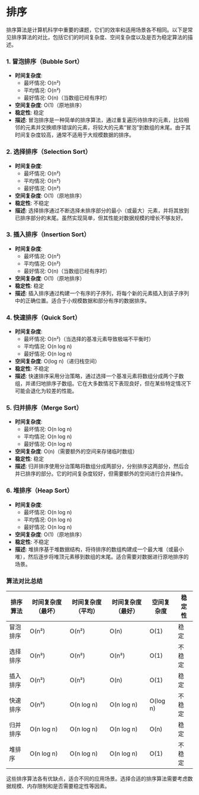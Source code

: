 # 排序
排序算法是计算机科学中重要的课题，它们的效率和适用场景各不相同。以下是常见排序算法的对比，包括它们的时间复杂度、空间复杂度以及是否为稳定算法的描述。

### 1. 冒泡排序（Bubble Sort）

- **时间复杂度**:
  - 最坏情况: O(n²)
  - 平均情况: O(n²)
  - 最好情况: O(n)（当数组已经有序时）
- **空间复杂度**: O(1)（原地排序）
- **稳定性**: 稳定
- **描述**: 冒泡排序是一种简单的排序算法，通过重复遍历待排序的元素，比较相邻的元素并交换顺序错误的元素，将较大的元素“冒泡”到数组的末尾。由于其时间复杂度较高，通常不适用于大规模数据的排序。

### 2. 选择排序（Selection Sort）

- **时间复杂度**:
  - 最坏情况: O(n²)
  - 平均情况: O(n²)
  - 最好情况: O(n²)
- **空间复杂度**: O(1)（原地排序）
- **稳定性**: 不稳定
- **描述**: 选择排序通过不断选择未排序部分的最小（或最大）元素，并将其放到已排序部分的末尾。虽然实现简单，但其性能对数据规模的增长不够友好。

### 3. 插入排序（Insertion Sort）

- **时间复杂度**:
  - 最坏情况: O(n²)
  - 平均情况: O(n²)
  - 最好情况: O(n)（当数组已经有序时）
- **空间复杂度**: O(1)（原地排序）
- **稳定性**: 稳定
- **描述**: 插入排序通过构建一个有序的子序列，将每个新的元素插入到该子序列中的正确位置。适合于小规模数据和部分有序的数据排序。

### 4. 快速排序（Quick Sort）

- **时间复杂度**:
  - 最坏情况: O(n²)（当选择的基准元素导致极端不平衡时）
  - 平均情况: O(n log n)
  - 最好情况: O(n log n)
- **空间复杂度**: O(log n)（递归栈空间）
- **稳定性**: 不稳定
- **描述**: 快速排序采用分治策略，通过选择一个基准元素将数组分成两个子数组，并递归地排序子数组。它在大多数情况下表现良好，但在某些特定情况下可能会退化为较差的性能。

### 5. 归并排序（Merge Sort）

- **时间复杂度**:
  - 最坏情况: O(n log n)
  - 平均情况: O(n log n)
  - 最好情况: O(n log n)
- **空间复杂度**: O(n)（需要额外的空间来存储临时数组）
- **稳定性**: 稳定
- **描述**: 归并排序使用分治策略将数组分成两部分，分别排序这两部分，然后合并已排序的部分。它的时间复杂度较好，但需要额外的空间进行合并操作。

### 6. 堆排序（Heap Sort）

- **时间复杂度**:
  - 最坏情况: O(n log n)
  - 平均情况: O(n log n)
  - 最好情况: O(n log n)
- **空间复杂度**: O(1)（原地排序）
- **稳定性**: 不稳定
- **描述**: 堆排序基于堆数据结构，将待排序的数组构建成一个最大堆（或最小堆），然后逐步将堆顶元素移到数组的末尾。适合需要对数据进行原地排序的场景。

### 算法对比总结

| 排序算法      | 时间复杂度（最坏） | 时间复杂度（平均） | 时间复杂度（最好） | 空间复杂度 | 稳定性 |
|---------------|--------------------|--------------------|--------------------|------------|--------|
| 冒泡排序      | O(n²)              | O(n²)              | O(n)               | O(1)       | 稳定   |
| 选择排序      | O(n²)              | O(n²)              | O(n²)              | O(1)       | 不稳定 |
| 插入排序      | O(n²)              | O(n²)              | O(n)               | O(1)       | 稳定   |
| 快速排序      | O(n²)              | O(n log n)         | O(n log n)         | O(log n)   | 不稳定 |
| 归并排序      | O(n log n)         | O(n log n)         | O(n log n)         | O(n)       | 稳定   |
| 堆排序        | O(n log n)         | O(n log n)         | O(n log n)         | O(1)       | 不稳定 |

这些排序算法各有优缺点，适合不同的应用场景。选择合适的排序算法需要考虑数据规模、内存限制和是否需要稳定性等因素。